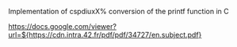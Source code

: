 Implementation of cspdiuxX% conversion of the printf function in C

https://docs.google.com/viewer?url=${https://cdn.intra.42.fr/pdf/pdf/34727/en.subject.pdf}
